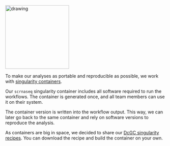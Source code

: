 <img src="https://user-images.githubusercontent.com/9417927/155297862-5d3e1dc0-68f4-4bfe-933d-22f2936c9581.gif" alt="drawing" width="200"/>

To make our analyses as portable and reproducible as possible, we work with [singularity containers](https://sylabs.io/guides/3.0/user-guide/index.html). 

Our `scrnaseq` singularity container includes all software required to run the workflows. The container is generated once, and all team members can use it on their system. 

The container version is written into the workflow output. This way, we can later go back to the same container and rely on software versions to reproduce the analysis. 

As containers are big in space, we decided to share our [DcGC singularity recipes](https://github.com/dcgc-bfx/singularity-single-cell). You can download the recipe and build the container on your own.

